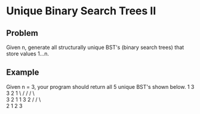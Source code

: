 Unique Binary Search Trees II
===

## Problem

Given n, generate all structurally unique BST's (binary search trees) that store values 1...n.


## Example

Given n = 3, your program should return all 5 unique BST's shown below.
   1         3     3      2      1
    \       /     /      / \      \
     3     2     1      1   3      2
    /     /       \                 \
   2     1         2                 3